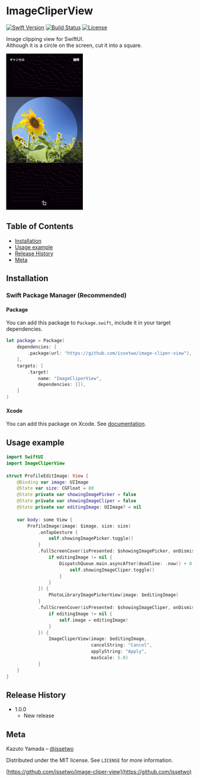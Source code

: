 # ImageCliperView

[![Swift Version][swift-image]][swift-url]
[![Build Status][travis-image]][travis-url]
[![License][license-image]][license-url]

Image clipping view for SwiftUI.  
Although it is a circle on the screen, cut it into a square.

![](Resources/preview.gif)

## Table of Contents

- [Installation](#installation)
- [Usage example](#usage-example)
- [Release History](#release-history)
- [Meta](#meta)

## Installation

### Swift Package Manager (Recommended)

#### Package

You can add this package to `Package.swift`, include it in your target dependencies.

```swift
let package = Package(
    dependencies: [
        .package(url: "https://github.com/issetwo/image-cliper-view"),
    ],
    targets: [
        .target(
            name: "ImageCliperView",
            dependencies: []),
    ]
)
```

#### Xcode

You can add this package on Xcode.
See [documentation](https://developer.apple.com/documentation/swift_packages/adding_package_dependencies_to_your_app).

## Usage example

```swift
import SwiftUI
import ImageCliperView

struct ProfileEditImage: View {
    @Binding var image: UIImage
    @State var size: CGFloat = 80
    @State private var showingImagePicker = false
    @State private var showingImageCliper = false
    @State private var editingImage: UIImage? = nil

    var body: some View {
        ProfileImage(image: $image, size: size)
            .onTapGesture {
                self.showingImagePicker.toggle()
            }
            .fullScreenCover(isPresented: $showingImagePicker, onDismiss: {
                if editingImage != nil {
                    DispatchQueue.main.asyncAfter(deadline: .now() + 0.01) {
                        self.showingImageCliper.toggle()
                    }
                }
            }) {
                PhotoLibraryImagePickerView(image: $editingImage)
            }
            .fullScreenCover(isPresented: $showingImageCliper, onDismiss: {
                if editingImage != nil {
                    self.image = editingImage!
                }
            }) {
                ImageCliperView(image: $editingImage,
                                cancelString: "Cancel",
                                applyString: "Apply",
                                maxScale: 5.0)
            }
    }
}
```

## Release History

* 1.0.0
    * New release

## Meta

Kazuto Yamada – [@issetwo](https://twitter.com/issetwo)

Distributed under the MIT license. See ``LICENSE`` for more information.

[https://github.com/issetwo/image-cliper-view](https://github.com/issetwo)

[swift-image]:https://img.shields.io/badge/swift-5.0-orange.svg
[swift-url]: https://swift.org/
[license-image]: https://img.shields.io/badge/License-MIT-blue.svg
[license-url]: LICENSE
[travis-image]: https://img.shields.io/travis/dbader/node-datadog-metrics/master.svg
[travis-url]: https://travis-ci.org/dbader/node-datadog-metrics
